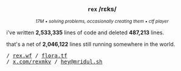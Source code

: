 <div align="center">
  
  ### `rex` /rɛks/
  
  <sup><i>17M • solving problems, occasionally creating them • ctf player</i></sup>
  
</div>

i've written **2,533,335** lines of code and deleted **487,213** lines.

that's a net of **2,046,122** lines still running somewhere in the world.

<samp>
/ <a href="https://rex.wf">rex.wf</a> / <a href="https://flora.tf">flora.tf</a>
<br>
/ <a href="https://x.com/rexmkv">x.com/rexmkv</a> / <a href="mailto:hey@mridul.sh">hey@mridul.sh</a>
</samp>

<!-- last updated: 1745539276 -->